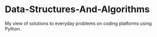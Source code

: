 # Data-Structures-And-Algorithms
My view of solutions to everyday problems on coding platforms using Python.

